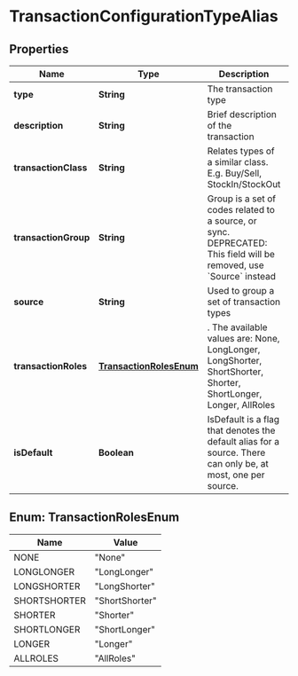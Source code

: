 

# TransactionConfigurationTypeAlias


## Properties

| Name | Type | Description | Notes |
|------------ | ------------- | ------------- | -------------|
|**type** | **String** | The transaction type |  |
|**description** | **String** | Brief description of the transaction |  |
|**transactionClass** | **String** | Relates types of a similar class. E.g. Buy/Sell, StockIn/StockOut |  |
|**transactionGroup** | **String** | Group is a set of codes related to a source, or sync. DEPRECATED: This field will be removed, use &#x60;Source&#x60; instead |  [optional] |
|**source** | **String** | Used to group a set of transaction types |  [optional] |
|**transactionRoles** | [**TransactionRolesEnum**](#TransactionRolesEnum) | . The available values are: None, LongLonger, LongShorter, ShortShorter, Shorter, ShortLonger, Longer, AllRoles |  |
|**isDefault** | **Boolean** | IsDefault is a flag that denotes the default alias for a source. There can only be, at most, one per source. |  [optional] |



## Enum: TransactionRolesEnum

| Name | Value |
|---- | -----|
| NONE | &quot;None&quot; |
| LONGLONGER | &quot;LongLonger&quot; |
| LONGSHORTER | &quot;LongShorter&quot; |
| SHORTSHORTER | &quot;ShortShorter&quot; |
| SHORTER | &quot;Shorter&quot; |
| SHORTLONGER | &quot;ShortLonger&quot; |
| LONGER | &quot;Longer&quot; |
| ALLROLES | &quot;AllRoles&quot; |



